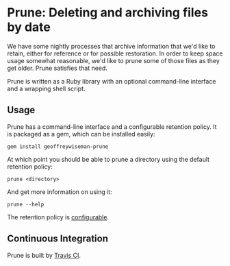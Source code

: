 # Prune:  Deleting and archiving files by date

We have some nightly processes that archive information that we'd like to retain, either for reference or
for possible restoration.  In order to keep space usage somewhat reasonable, we'd like to prune some of
those files as they get older.  Prune satisfies that need.

Prune is written as a Ruby library with an optional command-line interface and a wrapping shell script.

## Usage

Prune has a command-line interface and a configurable retention policy. It is packaged as a gem, which
can be installed easily:

	gem install geoffreywiseman-prune

At which point you should be able to prune a directory using the default retention policy:

	prune <directory>

And get more information on using it:

	prune --help

The retention policy is [configurable](http://geoffreywiseman.github.com/prune/configure.html).

## Continuous Integration

Prune is built by [Travis CI](http://travis-ci.org/#!/geoffreywiseman/prune).
